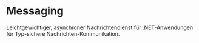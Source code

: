 # Messaging

Leichtgewichtiger, asynchroner Nachrichtendienst für .NET-Anwendungen für Typ-sichere Nachrichten-Kommunikation.

